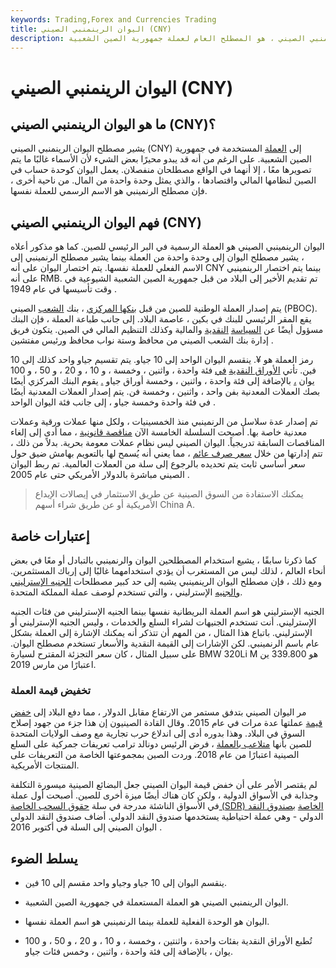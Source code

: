 ```yaml
---
keywords: Trading,Forex and Currencies Trading
title: اليوان الرينمنبي الصيني (CNY)
description: اليوان الصيني ، أو اليوان الرينمنبي الصيني ، هو المصطلح العام لعملة جمهورية الصين الشعبية.
---
```


# اليوان الرينمنبي الصيني (CNY)
## ما هو اليوان الرينمنبي الصيني (CNY)؟

يشير مصطلح اليوان الرينمنبي الصيني (CNY) إلى [العملة](/currency) المستخدمة في جمهورية الصين الشعبية. على الرغم من أنه قد يبدو محيرًا بعض الشيء لأن الأسماء غالبًا ما يتم تصويرها معًا ، إلا أنهما في الواقع مصطلحان منفصلان. يعمل اليوان كوحدة حساب في الصين لنظامها المالي واقتصادها ، والذي يمثل وحدة واحدة من المال. من ناحية أخرى ، فإن مصطلح الرنمينبي هو الاسم الرسمي للعملة نفسها.

## فهم اليوان الرينمنبي الصيني (CNY)

اليوان الرينمينبي الصيني هو العملة الرسمية في البر الرئيسي للصين. كما هو مذكور أعلاه ، يشير مصطلح اليوان إلى وحدة واحدة من العملة بينما يشير مصطلح الرنمينبي إلى الاسم الفعلي للعملة نفسها. يتم اختصار اليوان على أنه CNY بينما يتم اختصار الرينمينبي على أنه RMB. تم تقديم الأخير إلى البلاد من قبل جمهورية الصين الشعبية الشيوعية في وقت تأسيسها في عام 1949 .

يتم إصدار العملة الوطنية للصين من قبل [بنكها المركزي](/centralbank) ، بنك [الشعب](/peoples-bank-china-pboc) الصيني (PBOC). يقع المقر الرئيسي للبنك في بكين ، عاصمة البلاد. إلى جانب طباعة العملة ، فإن البنك مسؤول أيضًا عن [السياسة](/fiscalpolicy) [النقدية](/monetarypolicy) والمالية وكذلك التنظيم المالي في الصين. يتكون فريق إدارة بنك الشعب الصيني من محافظ وستة نواب محافظ ورئيس مفتشين .

رمز العملة هو ¥. ينقسم اليوان الواحد إلى 10 جياو. يتم تقسيم جياو واحد كذلك إلى 10 فين. تأتي [الأوراق النقدية](/banknote) [في](/currency-in-circulation) فئة واحدة ، واثنين ، وخمسة ، و 10 ، و 20 ، و 50 ، و 100 يوان [،](/currency-in-circulation) بالإضافة إلى فئة واحدة ، واثنين ، وخمسة أوراق جياو [.](/denomination) يقوم البنك المركزي أيضًا بصك العملات المعدنية بفن واحد ، واثنين ، وخمسة فن. يتم إصدار العملات المعدنية أيضًا في فئة واحدة وخمسة جياو ، إلى جانب فئة اليوان الواحد .

تم إصدار عدة سلاسل من الرنمينبي منذ الخمسينيات ، ولكل منها عملات ورقية وعملات معدنية خاصة بها. أصبحت السلسلة الخامسة الآن [مناقصة قانونية](/legal-tender) ، مما أدى إلى إلغاء المناقصات السابقة تدريجياً. اليوان الصيني ليس نظام عملات معومة بحرية. بدلاً من ذلك ، تتم إدارتها من خلال [سعر صرف عائم](/floatingexchangerate) ، مما يعني أنه يُسمح لها بالتعويم بهامش ضيق حول سعر أساسي ثابت يتم تحديده بالرجوع إلى سلة من العملات العالمية. تم ربط اليوان الصيني مباشرة بالدولار الأمريكي حتى عام 2005 .

> يمكنك الاستفادة من السوق الصينية عن طريق الاستثمار في إيصالات الإيداع الأمريكية أو عن طريق شراء أسهم China A.

>

## إعتبارات خاصة

كما ذكرنا سابقًا ، يشيع استخدام المصطلحين اليوان والرنمينبي بالتبادل أو معًا في بعض أنحاء العالم ، لذلك ليس من المستغرب أن يؤدي استخدامهما غالبًا إلى إرباك المستثمرين. ومع ذلك ، فإن مصطلح اليوان الرينمينبي يشبه إلى حد كبير مصطلحات [الجنيه الإسترليني والجنيه](/gbp) الإسترليني ، والتي تستخدم لوصف عملة المملكة المتحدة.

الجنيه الإسترليني هو اسم العملة البريطانية نفسها بينما الجنيه الإسترليني من فئات الجنيه الإسترليني. أنت تستخدم الجنيهات لشراء السلع والخدمات ، وليس الجنيه الإسترليني أو الإسترليني. باتباع هذا المثال ، من المهم أن تتذكر أنه يمكنك الإشارة إلى العملة بشكل عام باسم الرنمينبي. لكن الإشارات إلى القيمة النقدية والأسعار تستخدم مصطلح اليوان. على سبيل المثال ، كان سعر التجزئة المقترح لسيارة BMW 320Li M هو 339.800 ين اعتبارًا من مارس 2019.

### تخفيض قيمة العملة

مر اليوان الصيني بتدفق مستمر من الارتفاع مقابل الدولار ، مما دفع البلاد إلى [خفض قيمة](/devaluation) عملتها عدة مرات في عام 2015. وقال القادة الصينيون إن هذا جزء من جهود إصلاح السوق في البلاد. وهذا بدوره أدى إلى اندلاع حرب تجارية مع وصف الولايات المتحدة للصين بأنها [متلاعب بالعملة](/manipulation) ، فرض الرئيس دونالد ترامب تعريفات جمركية على السلع الصينية اعتبارًا من عام 2018. وردت الصين بمجموعتها الخاصة من التعريفات على المنتجات الأمريكية.

لم يقتصر الأمر على أن خفض قيمة اليوان الصيني جعل البضائع الصينية ميسورة التكلفة وجذابة في الأسواق الدولية ، ولكن كان هناك أيضًا ميزة أخرى للصين. أصبحت أول عملة في الأسواق الناشئة مدرجة في سلة [حقوق السحب الخاصة (SDR) الخاصة](/sdr) [بصندوق النقد](/imf) الدولي - وهي عملة احتياطية يستخدمها صندوق النقد الدولي. أضاف صندوق النقد الدولي اليوان الصيني إلى السلة في أكتوبر 2016 .

## يسلط الضوء

- ينقسم اليوان إلى 10 جياو وجياو واحد مقسم إلى 10 فين.

- اليوان الرينمنبي الصيني هو العملة المستعملة في جمهورية الصين الشعبية.

- اليوان هو الوحدة الفعلية للعملة بينما الرنمينبي هو اسم العملة نفسها.

- تُطبع الأوراق النقدية بفئات واحدة ، واثنتين ، وخمسة ، و 10 ، و 20 ، و 50 ، و 100 يوان ، بالإضافة إلى فئة واحدة ، واثنين ، وخمس فئات جياو.

